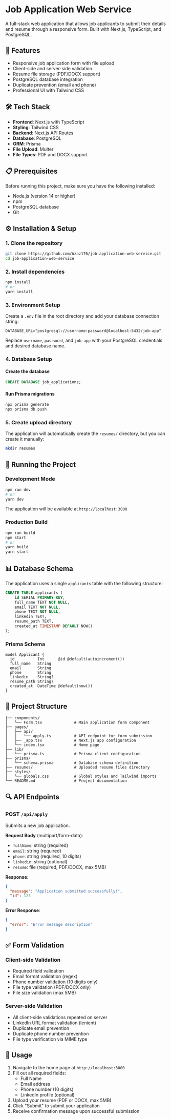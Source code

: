 # Job Application Web Service

A full-stack web application that allows job applicants to submit their details and resume through a responsive form. Built with Next.js, TypeScript, and PostgreSQL.

## 🚀 Features

- Responsive job application form with file upload
- Client-side and server-side validation
- Resume file storage (PDF/DOCX support)
- PostgreSQL database integration
- Duplicate prevention (email and phone)
- Professional UI with Tailwind CSS

## 🛠 Tech Stack

- **Frontend**: Next.js with TypeScript
- **Styling**: Tailwind CSS
- **Backend**: Next.js API Routes
- **Database**: PostgreSQL
- **ORM**: Prisma
- **File Upload**: Multer
- **File Types**: PDF and DOCX support

## 📋 Prerequisites

Before running this project, make sure you have the following installed:

- Node.js (version 14 or higher)
- npm
- PostgreSQL database
- Git

## ⚙️ Installation & Setup

### 1. Clone the repository
```bash
git clone https://github.com/Azaz176/job-application-web-service.git
cd job-application-web-service
```

### 2. Install dependencies
```bash
npm install
# or
yarn install
```

### 3. Environment Setup
Create a `.env` file in the root directory and add your database connection string:

```env
DATABASE_URL="postgresql://username:password@localhost:5432/job-app"
```

Replace `username`, `password`, and `job-app` with your PostgreSQL credentials and desired database name.

### 4. Database Setup

#### Create the database
```sql
CREATE DATABASE job_applications;
```

#### Run Prisma migrations
```bash
npx prisma generate
npx prisma db push
```

### 5. Create upload directory
The application will automatically create the `resumes/` directory, but you can create it manually:
```bash
mkdir resumes
```

## 🚀 Running the Project

### Development Mode
```bash
npm run dev
# or
yarn dev
```

The application will be available at `http://localhost:3000`

### Production Build
```bash
npm run build
npm start
# or
yarn build
yarn start
```

## 📊 Database Schema

The application uses a single `applicants` table with the following structure:

```sql
CREATE TABLE applicants (
    id SERIAL PRIMARY KEY,
    full_name TEXT NOT NULL,
    email TEXT NOT NULL,
    phone TEXT NOT NULL,
    linkedin TEXT,
    resume_path TEXT,
    created_at TIMESTAMP DEFAULT NOW()
);
```

### Prisma Schema
```prisma
model Applicant {
  id          Int      @id @default(autoincrement())
  full_name   String
  email       String
  phone       String
  linkedin    String?
  resume_path String?
  created_at  DateTime @default(now())
}
```

## 📁 Project Structure

```
├── components/
│   └── Form.tsx              # Main application form component
├── pages/
│   ├── api/
│   │   └── apply.ts          # API endpoint for form submission
│   ├── _app.tsx              # Next.js app configuration
│   └── index.tsx             # Home page
├── lib/
│   └── prisma.ts             # Prisma client configuration
├── prisma/
│   └── schema.prisma         # Database schema definition
├── resumes/                  # Uploaded resume files directory
├── styles/
│   └── globals.css           # Global styles and Tailwind imports
└── README.md                 # Project documentation
```

## 🔍 API Endpoints

### POST `/api/apply`
Submits a new job application.

**Request Body** (multipart/form-data):
- `fullName`: string (required)
- `email`: string (required)
- `phone`: string (required, 10 digits)
- `linkedin`: string (optional)
- `resume`: file (required, PDF/DOCX, max 5MB)

**Response**:
```json
{
  "message": "Application submitted successfully!",
  "id": 123
}
```

**Error Response**:
```json
{
  "error": "Error message description"
}
```

## ✅ Form Validation

### Client-side Validation
- Required field validation
- Email format validation (regex)
- Phone number validation (10 digits only)
- File type validation (PDF/DOCX only)
- File size validation (max 5MB)

### Server-side Validation
- All client-side validations repeated on server
- LinkedIn URL format validation (lenient)
- Duplicate email prevention
- Duplicate phone number prevention
- File type verification via MIME type

## 📝 Usage

1. Navigate to the home page at `http://localhost:3000`
2. Fill out all required fields:
   - Full Name
   - Email address
   - Phone number (10 digits)
   - LinkedIn profile (optional)
3. Upload your resume (PDF or DOCX, max 5MB)
4. Click "Submit" to submit your application
5. Receive confirmation message upon successful submission







